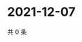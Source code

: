 # 2021-12-07

共 0 条

<!-- BEGIN WEIBO -->
<!-- 最后更新时间 Tue Dec 07 2021 14:17:46 GMT+0800 (China Standard Time) -->

<!-- END WEIBO -->
